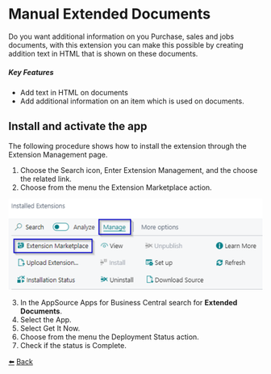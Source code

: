 # Manual Extended Documents

Do you want additional information on you Purchase, sales and jobs documents, with this extension you can make this possible by creating addition text in HTML that is shown on these documents.

##### Key Features
*	Add text in HTML on documents
*	Add additional information on an item which is used on documents.

## Install and activate the app
The following procedure shows how to install the extension through the Extension Management page.
1.	Choose the Search icon, Enter Extension Management, and the choose the related link. 
2.	Choose from the menu the Extension Marketplace action.

![Extension Install](../images/install-activate-app/app-install.png)

3.	In the AppSource Apps for Business Central search for **Extended Documents**.
4.	Select the App. 
5.	Select Get It Now. 
6.	Choose from the menu the Deployment Status action. 
7.	Check if the status is Complete.

[:arrow_left:](../README.md) [Back](../README.md)